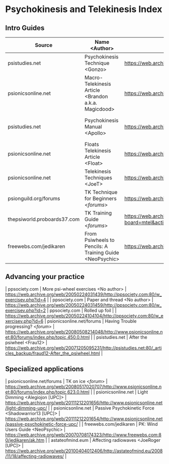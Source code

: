 # Psychokinesis and Telekinesis Index

## Intro Guides
| Source | Name \<Author> | Link | Notes |
| ------ | ---- | ---- | ----- |
| psistudies.net | Psychokinesis Technique \<Gonzo> | https://web.archive.org/web/20071223145454/http://psistudies.net:80/_articles_backup/psychokinesis.html |
| psionicsonline.net | Macro-Telekinesis Article \<Brandon a.k.a. Magicdood> | https://web.archive.org/web/20080313095033/http://www.psionicsonline.net/macropsychokinesis | 
| psistudies.net | Psychokinesis Manual \<Apollo> | https://web.archive.org/web/20071204214140/http://psistudies.net:80/_articles_backup/psychokinesisManual_Apollo.html | Combines useful and useless. | 
| psionicsonline.net | Floats Telekinesis Article \<Float> | https://web.archive.org/web/20111212201651/http://www.psionicsonline.net/floats-telekinesis-article/
| psionicsonline.net | Telekinesis Techniques \<JoeT> | https://web.archive.org/web/20111212201650/http://www.psionicsonline.net/telekinesis-techniques/ | 
| psionguild.org/forums | TK Technique for Beginners \<_forums_> | https://web.archive.org/web/20140223011236/http://psionguild.org:80/forums/archive/index.php/t-7329.html | 
| thepsiworld.proboards37.com | TK Training Guide \<_forums_> | https://web.archive.org/web/20061021054855/http://thepsiworld.proboards37.com:80/index.cgi?board=mtel&action=display&thread=1158451655 |  
| freewebs.com/jedikaren | From Psiwheels to Pencils: A Training Guide \<NeoPsychic> | https://web.archive.org/web/20071221045439/http://www.freewebs.com:80/jedikaren/penciltk.htm

## Advancing your practice
| ppsociety.com | More psi-wheel exercises \<No author> | https://web.archive.org/web/20050224031439/http://ppsociety.com:80/w_exercisev.php?id=4 |
| ppsociety.com | Paper and thread \<No author> | https://web.archive.org/web/20050224031459/http://ppsociety.com:80/w_exercisev.php?id=2
| ppsociety.com | Rolled up foil |<No author> | https://web.archive.org/web/20050224104104/http://ppsociety.com:80/w_exercisev.php?id=6
| psionicsonline.net/forums | Having Trouble progressing? \<_forum_> | https://web.archive.org/web/20080508214048/http://www.psionicsonline.net:80/forums/index.php/topic,450.0.html |
| psistudies.net | After the psiwheel \<Frau12> | https://web.archive.org/web/20071205095231/http://psistudies.net:80/_articles_backup/fraud12-After_the_psiwheel.html | 


## Specialized applications
| psionicsonline.net/forums | TK on ice \<_forum_> | https://web.archive.org/web/20080517020707/http://www.psionicsonline.net:80/forums/index.php/topic,623.0.html |
| psionicsonline.net | Light Dimming \<Alegiojon \[UPC]> | https://web.archive.org/web/20111212201656/http://www.psionicsonline.net/light-dimming-upc/ | 
| psionicsonline.net | Passive Psychokinetic Force \<Shadowarrior13 \[UPC]> | https://web.archive.org/web/20111212201654/http://www.psionicsonline.net/passive-psychokinetic-force-upc/ | 
| freewebs.com/jedikaren | PK: Wind Users Guide \<NeoPsychic> | https://web.archive.org/web/20070708174323/http://www.freewebs.com:80/jedikaren/ak.htm | 
| astateofmind.eum | Affecting radiowaves \<JoeRoger \[UPC]> | https://web.archive.org/web/20100404012406/http://astateofmind.eu/2008/11/18/affecting-radiowaves/ |